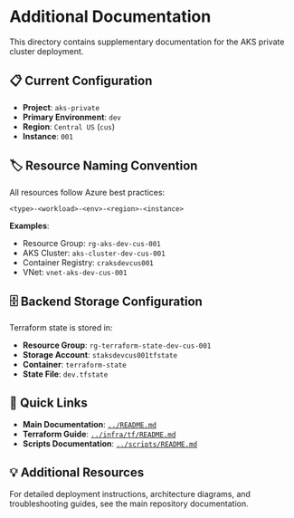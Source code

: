 # Additional Documentation

This directory contains supplementary documentation for the AKS private cluster deployment.

## 📋 Current Configuration

- **Project**: `aks-private`
- **Primary Environment**: `dev`
- **Region**: `Central US` (`cus`)
- **Instance**: `001`

## 🏷️ Resource Naming Convention

All resources follow Azure best practices:
```
<type>-<workload>-<env>-<region>-<instance>
```

**Examples**:
- Resource Group: `rg-aks-dev-cus-001`
- AKS Cluster: `aks-cluster-dev-cus-001`
- Container Registry: `craksdevcus001`
- VNet: `vnet-aks-dev-cus-001`

## 🗄️ Backend Storage Configuration

Terraform state is stored in:
- **Resource Group**: `rg-terraform-state-dev-cus-001`
- **Storage Account**: `staksdevcus001tfstate`
- **Container**: `terraform-state`
- **State File**: `dev.tfstate`

## 📍 Quick Links

- **Main Documentation**: [`../README.md`](../README.md)
- **Terraform Guide**: [`../infra/tf/README.md`](../infra/tf/README.md)
- **Scripts Documentation**: [`../scripts/README.md`](../scripts/README.md)

## 💡 Additional Resources

For detailed deployment instructions, architecture diagrams, and troubleshooting guides, see the main repository documentation.

